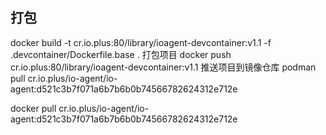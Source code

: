 ## 打包
docker build -t cr.io.plus:80/library/ioagent-devcontainer:v1.1 -f .devcontainer/Dockerfile.base  . 打包项目
docker push  cr.io.plus:80/library/ioagent-devcontainer:v1.1 推送项目到镜像仓库
podman pull cr.io.plus/io-agent/io-agent:d521c3b7f071a6b7b6b0b74566782624312e712e

docker pull cr.io.plus/io-agent/io-agent:d521c3b7f071a6b7b6b0b74566782624312e712e